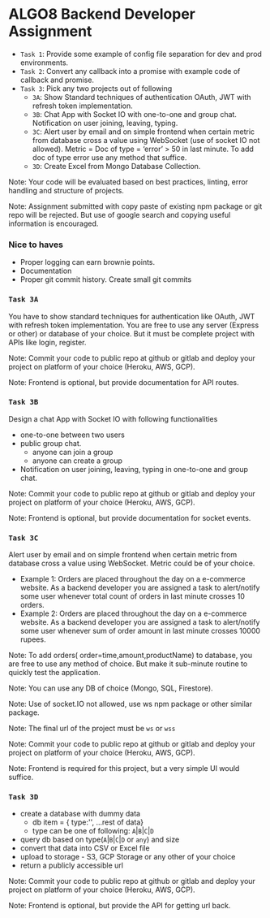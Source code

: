 # ALGO8 Backend Developer Assignment 

- `Task 1`: Provide some example of config file separation for dev and prod environments. 
- `Task 2`: Convert any callback into a promise with example code of callback and promise. 
- `Task 3`: Pick any two projects out of following 
    - `3A`: Show Standard techniques of authentication OAuth, JWT with refresh token implementation. 
    - `3B`: Chat App with Socket IO with one-to-one and group chat. Notification on user joining, leaving, typing. 
    - `3C`: Alert user by email and on simple frontend when certain metric from database cross a value using WebSocket (use of socket IO not allowed). Metric = Doc of type = ‘error’ > 50 in last minute. To add doc of type error use any method that suffice. 
    - `3D`: Create Excel from Mongo Database Collection.


Note: Your code will be evaluated based on best practices, linting, error handling and structure of projects.

Note: Assignment submitted with copy paste of existing npm package or git repo will be rejected. But use of google search and copying useful information is encouraged.

### Nice to haves
- Proper logging can earn brownie points.
- Documentation
- Proper git commit history. Create small git commits

### `Task 3A`
You have to show standard techniques for authentication like OAuth, JWT with refresh token implementation. You are free to use any server (Express or other) or database of your choice. But it must be complete project with APIs like login, register.

Note: Commit your code to public repo at github or gitlab and deploy your project on platform of your choice (Heroku, AWS, GCP).

Note: Frontend is optional, but provide documentation for API routes.

### `Task 3B`
Design a chat App with Socket IO with following functionalities
- one-to-one between two users
- public group chat. 
  - anyone can join a group
  - anyone can create a group
- Notification on user joining, leaving, typing in one-to-one and group chat.

Note: Commit your code to public repo at github or gitlab and deploy your project on platform of your choice (Heroku, AWS, GCP).

Note: Frontend is optional, but provide documentation for socket events.

### `Task 3C`
Alert user by email and on simple frontend when certain metric from database cross a value using WebSocket. 
Metric could be of your choice.
- Example 1: Orders are placed throughout the day on a e-commerce website. As a backend developer you are assigned a task to alert/notify some user whenever total count of orders in last minute crosses 10 orders.
- Example 2: Orders are placed throughout the day on a e-commerce website. As a backend developer you are assigned a task to alert/notify some user whenever sum of order amount in last minute crosses 10000 rupees.

Note: To add orders( order=time,amount,productName) to database, you are free to use any method of choice. But make it sub-minute routine to quickly test the application.

Note: You can use any DB of choice (Mongo, SQL, Firestore).

Note: Use of socket.IO not allowed, use ws npm package or other similar package.

Note: The final url of the project must be `ws` or `wss`

Note: Commit your code to public repo at github or gitlab and deploy your project on platform of your choice (Heroku, AWS, GCP).

Note: Frontend is required for this project, but a very simple UI would suffice.

### `Task 3D`
- create a database with dummy data
  - db item = { type:'', ...rest of data}
  - type can be one of following: `A`|`B`|`C`|`D`
- query db based on type(`A`|`B`|`C`|`D` or `any`) and size
- convert that data into CSV or Excel file
- upload to storage - S3, GCP Storage or any other of your choice
- return a publicly accessible url

Note: Commit your code to public repo at github or gitlab and deploy your project on platform of your choice (Heroku, AWS, GCP).

Note: Frontend is optional, but provide the API for getting url back.